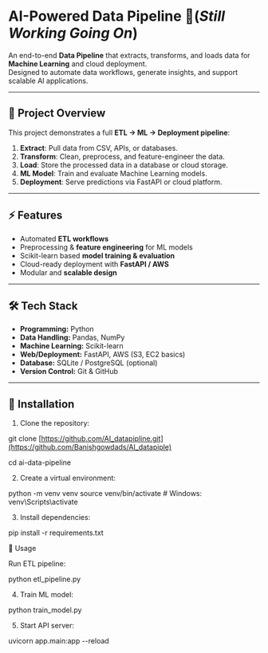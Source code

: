# AI-Powered Data Pipeline 🚀(*Still Working Going On*)

An end-to-end **Data Pipeline** that extracts, transforms, and loads data for **Machine Learning** and cloud deployment.  
Designed to automate data workflows, generate insights, and support scalable AI applications.

---

## 🧩 Project Overview
This project demonstrates a full **ETL → ML → Deployment pipeline**:
1. **Extract**: Pull data from CSV, APIs, or databases.
2. **Transform**: Clean, preprocess, and feature-engineer the data.
3. **Load**: Store the processed data in a database or cloud storage.
4. **ML Model**: Train and evaluate Machine Learning models.
5. **Deployment**: Serve predictions via FastAPI or cloud platform.

---

## ⚡ Features
- Automated **ETL workflows**  
- Preprocessing & **feature engineering** for ML models  
- Scikit-learn based **model training & evaluation**  
- Cloud-ready deployment with **FastAPI / AWS**  
- Modular and **scalable design**  

---

## 🛠️ Tech Stack
- **Programming:** Python  
- **Data Handling:** Pandas, NumPy  
- **Machine Learning:** Scikit-learn  
- **Web/Deployment:** FastAPI, AWS (S3, EC2 basics)  
- **Database:** SQLite / PostgreSQL (optional)  
- **Version Control:** Git & GitHub  

---

## 📂 Installation
1. Clone the repository:
   
git clone [https://github.com/AI_datapipline.git](https://github.com/Banishgowdads/AI_datapiple)

cd ai-data-pipeline

2. Create a virtual environment:

python -m venv venv
source venv/bin/activate  # Windows: venv\Scripts\activate


3. Install dependencies:

pip install -r requirements.txt

🚀 Usage

Run ETL pipeline:

python etl_pipeline.py


4. Train ML model:

python train_model.py


5. Start API server:

uvicorn app.main:app --reload
